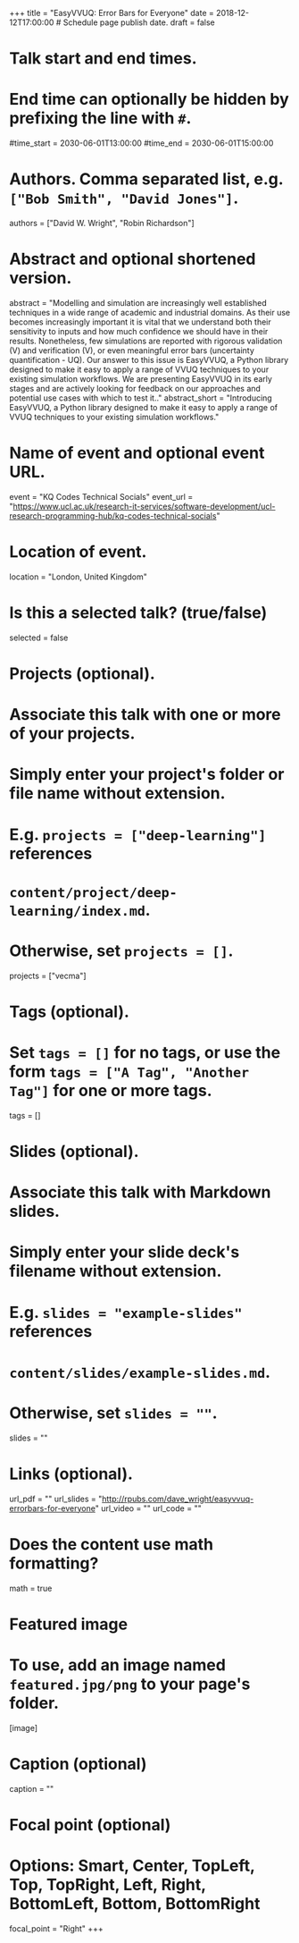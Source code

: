 +++
title = "EasyVVUQ: Error Bars for Everyone"
date = 2018-12-12T17:00:00  # Schedule page publish date.
draft = false

# Talk start and end times.
#   End time can optionally be hidden by prefixing the line with `#`.
#time_start = 2030-06-01T13:00:00
#time_end = 2030-06-01T15:00:00

# Authors. Comma separated list, e.g. `["Bob Smith", "David Jones"]`.
authors = ["David W. Wright", "Robin Richardson"]

# Abstract and optional shortened version.
abstract = "Modelling and simulation are increasingly well established techniques in a wide range of academic and industrial domains. As their use becomes increasingly important it is vital that we understand both their sensitivity to inputs and how much confidence we should have in their results. Nonetheless, few simulations are reported with rigorous validation (V) and verification (V), or even meaningful error bars (uncertainty quantification - UQ). Our answer to this issue is EasyVVUQ, a Python library designed to make it easy to apply a range of VVUQ techniques to your existing simulation workflows. We are presenting EasyVVUQ in its early stages and are actively looking for feedback on our approaches and potential use cases with which to test it.."
abstract_short = "Introducing EasyVVUQ, a Python library designed to make it easy to apply a range of VVUQ techniques to your existing simulation workflows."

# Name of event and optional event URL.
event = "KQ Codes Technical Socials"
event_url = "https://www.ucl.ac.uk/research-it-services/software-development/ucl-research-programming-hub/kq-codes-technical-socials"

# Location of event.
location = "London, United Kingdom"

# Is this a selected talk? (true/false)
selected = false

# Projects (optional).
#   Associate this talk with one or more of your projects.
#   Simply enter your project's folder or file name without extension.
#   E.g. `projects = ["deep-learning"]` references 
#   `content/project/deep-learning/index.md`.
#   Otherwise, set `projects = []`.
projects = ["vecma"]

# Tags (optional).
#   Set `tags = []` for no tags, or use the form `tags = ["A Tag", "Another Tag"]` for one or more tags.
tags = []

# Slides (optional).
#   Associate this talk with Markdown slides.
#   Simply enter your slide deck's filename without extension.
#   E.g. `slides = "example-slides"` references 
#   `content/slides/example-slides.md`.
#   Otherwise, set `slides = ""`.
slides = ""

# Links (optional).
url_pdf = ""
url_slides = "http://rpubs.com/dave_wright/easyvvuq-errorbars-for-everyone"
url_video = ""
url_code = ""

# Does the content use math formatting?
math = true

# Featured image
# To use, add an image named `featured.jpg/png` to your page's folder. 
[image]
  # Caption (optional)
  caption = ""

  # Focal point (optional)
  # Options: Smart, Center, TopLeft, Top, TopRight, Left, Right, BottomLeft, Bottom, BottomRight
  focal_point = "Right"
+++

